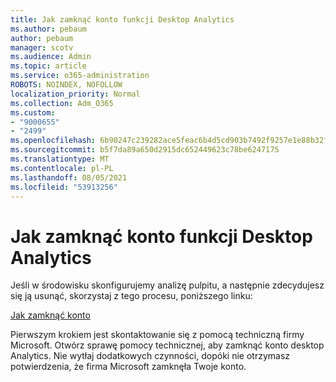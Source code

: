```yaml
---
title: Jak zamknąć konto funkcji Desktop Analytics
ms.author: pebaum
author: pebaum
manager: scotv
ms.audience: Admin
ms.topic: article
ms.service: o365-administration
ROBOTS: NOINDEX, NOFOLLOW
localization_priority: Normal
ms.collection: Adm_O365
ms.custom:
- "9000655"
- "2499"
ms.openlocfilehash: 6b90247c239282ace5feac6b4d5cd903b7492f9257e1e88b32f0716d0cd1c03f
ms.sourcegitcommit: b5f7da89a650d2915dc652449623c78be6247175
ms.translationtype: MT
ms.contentlocale: pl-PL
ms.lasthandoff: 08/05/2021
ms.locfileid: "53913256"
---
```

# <a name="how-to-close-your-desktop-analytics-account"></a>Jak zamknąć konto funkcji Desktop Analytics

Jeśli w środowisku skonfigurujemy analizę pulpitu, a następnie zdecydujesz się ją usunąć, skorzystaj z tego procesu, poniższego linku:

[Jak zamknąć konto](https://docs.microsoft.com/configmgr/desktop-analytics/account-close)

Pierwszym krokiem jest skontaktowanie się z pomocą techniczną firmy Microsoft. Otwórz sprawę pomocy technicznej, aby zamknąć konto desktop Analytics. Nie wytłaj dodatkowych czynności, dopóki nie otrzymasz potwierdzenia, że firma Microsoft zamknęła Twoje konto.